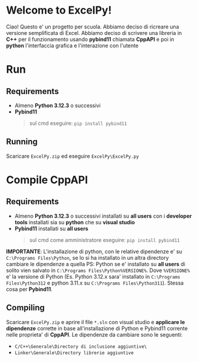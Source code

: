 # Welcome to ExcelPy!

Ciao! Questo e' un progetto per scuola. Abbiamo deciso di ricreare una versione semplificata di Excel. Abbiamo deciso di scrivere una libreria in **C++** per il funzionamento usando **pybind11** chiamata **CppAPI** e poi in **python** l'interfaccia grafica e l'interazione con l'utente


# Run

## Requirements
- Almeno **Python 3.12.3** o successivi
- **Pybind11**
  > sul cmd eseguire:
  > `pip install pybind11`

## Running
Scaricare `ExcelPy.zip` ed eseguire `ExcelPy\ExcelPy.py`

# Compile CppAPI

## Requirements
- Almeno **Python 3.12.3** o successivi installati su **all users** con i **developer tools** installati sia su **python** che su **visual studio**
- **Pybind11** installati su **all users**
  > sul cmd come amministratore eseguire:
  > `pip install pybind11`

**IMPORTANTE**: L'installazione di python, con le relative dipendenze e' su `C:\Programs Files\Python`, se lo si ha installato in un altra directory cambiare le dipendenze a quella
PS: Python se e' installato su **all users** di solito vien salvato in `C:\Programs Files\Python%VERSIONE%`. Dove `%VERSIONE%` e' la versione di Python (Es. Python 3.12.x sara' installato in `C:\Programs Files\Python312` e python 3.11.x su `C:\Programs Files\Python311`).
Stessa cosa per **Pybind11**.

## Compiling
Scaricare `ExcelPy.zip` e aprire il file `*.sln` con visual studio e **applicare le dipendenze** corrette in base all'installazione di Python e Pybind11 corrente nelle proprieta' di **CppAPI**.
Le dipendenze da cambiare sono le seguenti:
- `C/C++\Generale\Directory di inclusione aggiuntive\`
- `Linker\Generale\Directory librerie aggiuntive`
